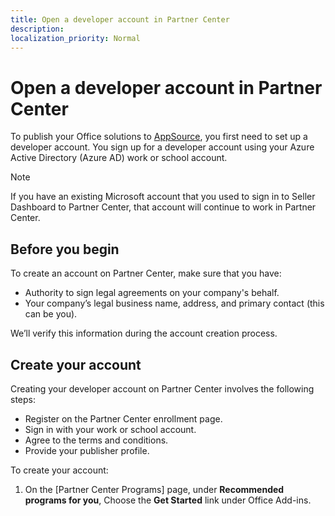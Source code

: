```yaml
---
title: Open a developer account in Partner Center
description: 
localization_priority: Normal
---
```


# Open a developer account in Partner Center

To publish your Office solutions to [AppSource](https://appsource.microsoft.com), you first need to set up a developer account. You sign up for a developer account using your Azure Active Directory (Azure AD) work or school account.

> [!NOTE]
> If you have an existing Microsoft account that you used to sign in to Seller Dashboard to Partner Center, that account will continue to work in Partner Center.

## Before you begin

To create an account on Partner Center, make sure that you have:

- Authority to sign legal agreements on your company's behalf.
- Your company’s legal business name, address, and primary contact (this can be you).

We’ll verify this information during the account creation process.

## Create your account

Creating your developer account on Partner Center involves the following steps:

- Register on the Partner Center enrollment page.
- Sign in with your work or school account.
- Agree to the terms and conditions.
- Provide your publisher profile.

To create your account:

1. On the [Partner Center Programs] page, under **Recommended programs for you**, Choose the **Get Started** link under Office Add-ins.

<!--
Source content: [Opening a developer account](https://docs.microsoft.com/en-us/windows/uwp/publish/opening-a-developer-account)

1.	Account signup process
2.	Additional guidelines for company accounts
3.	MSFT account security
4.	Closing your accounts

-->

